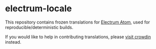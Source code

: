 # electrum-locale

This repository contains frozen translations for [Electrum Atom](https://github.com/spesmilo/electrum),
used for reproducible/deterministic builds.

If you would like to help in contributing translations, please
[visit crowdin](https://crowdin.com/project/electrum) instead.
